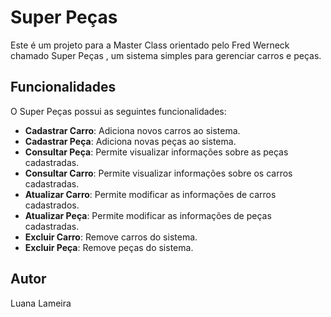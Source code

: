 # Super Peças

Este é um projeto para a Master Class orientado pelo Fred Werneck chamado Super Peças , um sistema simples para gerenciar carros e peças.

## Funcionalidades

O Super Peças possui as seguintes funcionalidades:

- **Cadastrar Carro**: Adiciona novos carros ao sistema.
- **Cadastrar Peça**: Adiciona novas peças ao sistema.
- **Consultar Peça**: Permite visualizar informações sobre as peças cadastradas.
- **Consultar Carro**: Permite visualizar informações sobre os carros cadastradas.
- **Atualizar Carro**: Permite modificar as informações de carros cadastrados.
- **Atualizar Peça**: Permite modificar as informações de peças cadastradas.
- **Excluir Carro**: Remove carros do sistema.
- **Excluir Peça**: Remove peças do sistema.

## Autor
Luana Lameira
